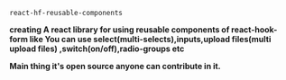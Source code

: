 `react-hf-reusable-components`        

**creating A react library for using reusable components of react-hook-form like 
You can use select(multi-selects),inputs,upload files(multi upload files)
,switch(on/off),radio-groups etc**


**Main thing it's open source anyone can contribute in it.**

